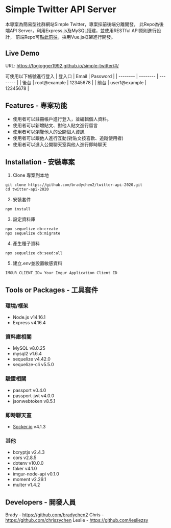 # Simple Twitter API Server
本專案為簡易型社群網站Simple Twitter，專案採前後端分離開發，
此Repo為後端API Server，利用Express.js及MySQL搭建，並使用RESTful API原則進行設計，
前端Repo可[點此前往](https://github.com/fogjogger1992/simple-twitter)，採用Vue.js框架進行開發。

## Live Demo

URL: https://fogjogger1992.github.io/simple-twitter/#/

可使用以下帳號進行登入
| 登入口 | Email | Password |
| -------- | -------- | -------- |
| 後台 | root@example | 12345678 |
| 前台 | user1@example | 12345678 |

## Features - 專案功能

* 使用者可以註冊帳戶進行登入，並編輯個人資料。
* 使用者可以新增貼文、對他人貼文進行留言
* 使用者可以瀏覽他人的公開個人資訊
* 使用者可以跟他人進行互動(對貼文按喜歡、追蹤使用者)
* 使用者可以進入公開聊天室與他人進行即時聊天

## Installation - 安裝專案

1. Clone 專案到本地

```
git clone https://github.com/bradychen2/twitter-api-2020.git
cd twitter-api-2020
```
2. 安裝套件

```
npm install
```
3. 設定資料庫

```
npx sequelize db:create
npx sequelize db:migrate
```
4. 產生種子資料

```
npx sequelize db:seed:all
```
5. 建立.env並設置敏感資料

```
IMGUR_CLIENT_ID= Your Imgur Application Client ID
```

## Tools or Packages - 工具套件

### 環境/框架

* Node.js v14.16.1
* Express v4.16.4

### 資料庫相關

* MySQL v8.0.25
* mysql2 v1.6.4
* sequelize v4.42.0
* sequelize-cli v5.5.0

### 驗證相關

* passport v0.4.0
* passport-jwt v4.0.0
* jsonwebtoken v8.5.1


### 即時聊天室

* [Socker.io](https://socket.io/) v4.1.3

### 其他

* bcryptjs v2.4.3
* cors v2.8.5
* dotenv v10.0.0
* faker v4.1.0
* imgur-node-api v0.1.0
* moment v2.29.1
* multer v1.4.2

## Developers - 開發人員

Brady - https://github.com/bradychen2
Chris - https://github.com/chriszychen
Leslie - https://github.com/lesliezsy
